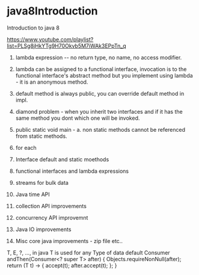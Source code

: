 # java8Introduction
Introduction to java 8

https://www.youtube.com/playlist?list=PLSg8jHkYTg9H70Okvb5M7iWAk3EPpTn_q
1. lambda expression -- no return type, no name, no access modifier.
2. lambda can be assigned to a functional interface, invocation is to the functional interface's abstract method but you implement using lambda - it is an anonymous method.
3. default method is always public, you can override default method in impl.
4. diamond problem - when you inherit two interfaces and if it has the same method you dont which one will be invoked.





1. public static void main -
  a. non static methods cannot be referenced from static methods.
2. for each
3. Interface default and static moethods
4. functional interfaces and lambda expressions
5. streams for bulk data
6. Java time API
7. collection API improvements
8. concurrency API improvemnt
9. Java IO improvements
10. Misc core java improvements - zip file etc..

T, E, ?, ..., in java 
T is used for any Type of data 
 default Consumer<T> andThen(Consumer<? super T> after) {
        Objects.requireNonNull(after);
        return (T t) -> { accept(t); after.accept(t); };
    }
